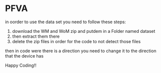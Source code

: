 # PFVA
in oorder to use the data set you need to follow these steps:
1. download the WM and WoM zip and putdem in a Folder named dataset
2. then extract them there
3. delete the zip files in order for the code to not detect those files

then in code were there is a direction you need to change it to the direction that the device has

Happy Coding!!
